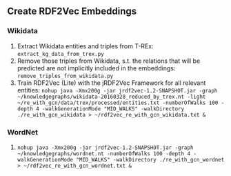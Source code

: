

## Create RDF2Vec Embeddings

### Wikidata
1. Extract Wikidata entities and triples from T-REx: `extract_kg_data_from_trex.py`
2. Remove those triples from Wikidata, s.t. the relations that will be predicted are not implicitly included in the embeddings: `remove_triples_from_wikidata.py`
3. Train RDF2Vec (Lite) with the jRDF2Vec Framework for all relevant entities: `nohup java -Xmx200g -jar jrdf2vec-1.2-SNAPSHOT.jar -graph ~/knowledgegraphs/wikidata-20160328_reduced_by_trex.nt -light ~/re_with_gcn/data/trex/processed/entities.txt -numberOfWalks 100 -depth 4 -walkGenerationMode "MID_WALKS" -walkDirectory ./re_with_gcn_wikidata > ~/rdf2vec_re_with_gcn_wikidata.txt &`

### WordNet
1. `nohup java -Xmx200g -jar jrdf2vec-1.2-SNAPSHOT.jar -graph ~/knowledgegraphs/wordnet.nt -numberOfWalks 100 -depth 4 -walkGenerationMode "MID_WALKS" -walkDirectory ./re_with_gcn_wordnet > ~/rdf2vec_re_with_gcn_wordnet.txt &`